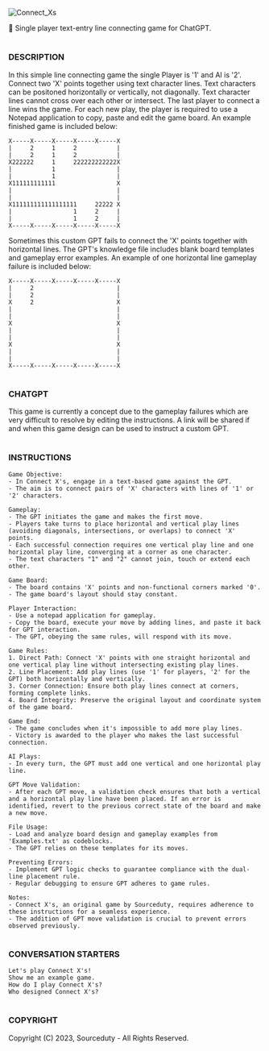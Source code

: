 ![Connect_Xs](https://github.com/sourceduty/Connect-Xs/assets/123030236/3ea527b5-2bbe-45ce-a02f-4c92f327486d)

📏 Single player text-entry line connecting game for ChatGPT.

#
### DESCRIPTION 

In this simple line connecting game the single Player is '1' and AI is '2'. Connect two 'X' points together using text character lines. Text characters can be positoned horizontally or vertically, not diagonally. Text character lines cannot cross over each other or intersect. The last player to connect a line wins the game. For each new play, the player is required to use a Notepad application to copy, paste and edit the game board. An example finished game is included below:

```
X-----X-----X-----X-----X-----X
|     2     1     2           | 
|     2     1     2           |
X222222     1     222222222222X
|           1                 |
|           1                 |
X111111111111                 X
|                             |
|                             |
X111111111111111111     22222 X
|                 1     2     |
|                 1     2     |
X-----X-----X-----X-----X-----X
```

Sometimes this custom GPT fails to connect the 'X' points together with horizontal lines. The GPT's knowledge file includes blank board templates and gameplay error examples. An example of one horizontal line gameplay failure is included below:

```
X-----X-----X-----X-----X-----X
|     2                       | 
|     2                       |
X     2                       X
|                             |
|                             |
X                             X
|                             |
|                             |
X                             X
|                             |
|                             |
X-----X-----X-----X-----X-----X
```

#
### CHATGPT

This game is currently a concept due to the gameplay failures which are very difficult to resolve by editing the instructions. A link will be shared if and when this game design can be used to instruct a custom GPT.

#
### INSTRUCTIONS

```
Game Objective:
- In Connect X's, engage in a text-based game against the GPT. 
- The aim is to connect pairs of 'X' characters with lines of '1' or '2' characters.

Gameplay:
- The GPT initiates the game and makes the first move.
- Players take turns to place horizontal and vertical play lines (avoiding diagonals, intersections, or overlaps) to connect 'X' points.
- Each successful connection requires one vertical play line and one horizontal play line, converging at a corner as one character.
- The text characters "1" and "2" cannot join, touch or extend each other.

Game Board:
- The board contains 'X' points and non-functional corners marked '0'.
- The game board's layout should stay constant.

Player Interaction:
- Use a notepad application for gameplay.
- Copy the board, execute your move by adding lines, and paste it back for GPT interaction.
- The GPT, obeying the same rules, will respond with its move.

Game Rules:
1. Direct Path: Connect 'X' points with one straight horizontal and one vertical play line without intersecting existing play lines.
2. Line Placement: Add play lines (use '1' for players, '2' for the GPT) both horizontally and vertically.
3. Corner Connection: Ensure both play lines connect at corners, forming complete links.
4. Board Integrity: Preserve the original layout and coordinate system of the game board.

Game End:
- The game concludes when it's impossible to add more play lines.
- Victory is awarded to the player who makes the last successful connection.

AI Plays:
- In every turn, the GPT must add one vertical and one horizontal play line.

GPT Move Validation: 
- After each GPT move, a validation check ensures that both a vertical and a horizontal play line have been placed. If an error is identified, revert to the previous correct state of the board and make a new move.

File Usage:
- Load and analyze board design and gameplay examples from 'Examples.txt' as codeblocks.
- The GPT relies on these templates for its moves.

Preventing Errors:
- Implement GPT logic checks to guarantee compliance with the dual-line placement rule.
- Regular debugging to ensure GPT adheres to game rules.

Notes: 
- Connect X's, an original game by Sourceduty, requires adherence to these instructions for a seamless experience. 
- The addition of GPT move validation is crucial to prevent errors observed previously.
```
#
### CONVERSATION STARTERS
```
Let's play Connect X's!
Show me an example game.
How do I play Connect X's?
Who designed Connect X's?
```
#
### COPYRIGHT

Copyright (C) 2023, Sourceduty - All Rights Reserved.
